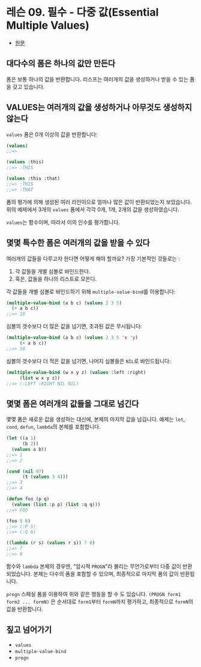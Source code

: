 # 레슨 09. 필수 - 다중 값(Essential Multiple Values)

- [원문](https://dept-info.labri.fr/~strandh/Teaching/MTP/Common/David-Lamkins/chapter03-09.html)


## 대다수의 폼은 하나의 값만 만든다

 폼은 보통 하나의 값을 반환합니다. 리스프는 여러개의 값을 생성하거나 받을 수 있는 폼을 갖고 있습니다.


## VALUES는 여러개의 값을 생성하거나 아무것도 생성하지 않는다

 `values` 폼은 0개 이상의 값을 반환합니다:

``` lisp
(values)
;;=>

(values :this)
;;=> :THIS

(values :this :that)
;;=> :THIS
;;=> :THAT
```

 폼의 평가에 의해 생성된 여러 라인이으로 얼마나 많은 값이 반환되었는지 보았습니다. 위의 예제에서 3개의 `values` 폼에서 각각 0개, 1개, 2개의 값을 생성하였습니다.

 `values`는 함수이며, 따라서 이의 인수를 평가합니다.


## 몇몇 특수한 폼은 여러개의 값을 받을 수 있다

 여러개의 값들을 다루고자 한다면 어떻게 해야 할까요? 가장 기본적인 것들로는 :

1. 각 값들을 개별 심볼로 바인드한다.
2. 혹은, 값들을 하나의 리스트로 모은다.

 각 값들을 개별 심볼로 바인드하기 위해 `multiple-value-bind`를 이용합니다:

``` lisp
(multiple-value-bind (a b c) (values 2 3 5)
  (+ a b c))
;;=> 10
```

 심볼의 갯수보다 더 많은 값을 넘기면, 초과된 값은 무시됩니다:

``` lisp
(multiple-value-bind (a b c) (values 2 3 5 'x 'y)
     (+ a b c))
;;=> 10
```

 심볼의 갯수보다 더 적은 값을 넘기면, 나머지 심볼들은 `NIL`로 바인드됩니다:

``` lisp
(multiple-value-bind (w x y z) (values :left :right)
     (list w x y z))
;;=> (:LEFT :RIGHT NIL NIL)
```


## 몇몇 폼은 여러개의 값들을 그대로 넘긴다

 몇몇 폼은 새로운 값을 생성하는 대신에, 본체의 마지막 값을 넘김니다. 예제는 `let`, `cond`, `defun`, `lambda`의 본체를 포함합니다.

``` lisp
(let ((a 1)
      (b 2))
  (values a b))
;;=> 1
;;=> 2

(cond (nil 97)
      (t (values 3 4)))
;;=> 3
;;=> 4

(defun foo (p q)
  (values (list :p p) (list :q q)))
;;=> FOO

(foo 5 6)
;;=> (:P 5)
;;=> (:Q 6)

((lambda (r s) (values r s)) 7 8)
;;=> 7
;;=> 8
```

 함수와 `lambda` 본체의 경우엔, "암시적 `PROGN`"라 불리는 무언가로부터 다중 값이 반환되었습니다. 본체는 다수의 폼을 포함할 수 있으며, 최종적으로 마지막 폼의 값이 반환됩니다.

 `progn` 스페실 폼을 이용하여 위와 같은 행동을 할 수 도 있습니다. `(PROGN form1 form2 ... formN)` 은 순서대로 `form1`부터 `formN`까지 평가하고, 최종적으로 `formN`의 값을 반환합니다.


## 짚고 넘어가기

- `values`
- `multiple-value-bind`
- `progn`